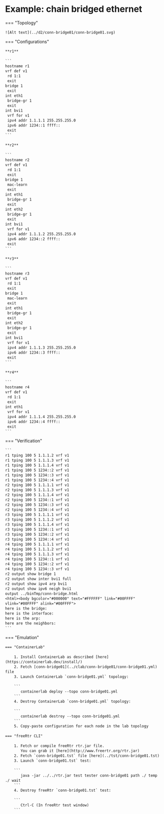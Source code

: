 # Example: chain bridged ethernet

=== "Topology"

    ![Alt text](../d2/conn-bridge01/conn-bridge01.svg)

=== "Configurations"

    **r1**

    ```
    hostname r1
    vrf def v1
     rd 1:1
     exit
    bridge 1
     exit
    int eth1
     bridge-gr 1
     exit
    int bvi1
     vrf for v1
     ipv4 addr 1.1.1.1 255.255.255.0
     ipv6 addr 1234::1 ffff::
     exit
    ```

    **r2**

    ```
    hostname r2
    vrf def v1
     rd 1:1
     exit
    bridge 1
     mac-learn
     exit
    int eth1
     bridge-gr 1
     exit
    int eth2
     bridge-gr 1
     exit
    int bvi1
     vrf for v1
     ipv4 addr 1.1.1.2 255.255.255.0
     ipv6 addr 1234::2 ffff::
     exit
    ```

    **r3**

    ```
    hostname r3
    vrf def v1
     rd 1:1
     exit
    bridge 1
     mac-learn
     exit
    int eth1
     bridge-gr 1
     exit
    int eth2
     bridge-gr 1
     exit
    int bvi1
     vrf for v1
     ipv4 addr 1.1.1.3 255.255.255.0
     ipv6 addr 1234::3 ffff::
     exit
    ```

    **r4**

    ```
    hostname r4
    vrf def v1
     rd 1:1
     exit
    int eth1
     vrf for v1
     ipv4 addr 1.1.1.4 255.255.255.0
     ipv6 addr 1234::4 ffff::
     exit
    ```

=== "Verification"

    ```
    r1 tping 100 5 1.1.1.2 vrf v1
    r1 tping 100 5 1.1.1.3 vrf v1
    r1 tping 100 5 1.1.1.4 vrf v1
    r1 tping 100 5 1234::2 vrf v1
    r1 tping 100 5 1234::3 vrf v1
    r1 tping 100 5 1234::4 vrf v1
    r2 tping 100 5 1.1.1.1 vrf v1
    r2 tping 100 5 1.1.1.3 vrf v1
    r2 tping 100 5 1.1.1.4 vrf v1
    r2 tping 100 5 1234::1 vrf v1
    r2 tping 100 5 1234::3 vrf v1
    r2 tping 100 5 1234::4 vrf v1
    r3 tping 100 5 1.1.1.1 vrf v1
    r3 tping 100 5 1.1.1.2 vrf v1
    r3 tping 100 5 1.1.1.4 vrf v1
    r3 tping 100 5 1234::1 vrf v1
    r3 tping 100 5 1234::2 vrf v1
    r3 tping 100 5 1234::4 vrf v1
    r4 tping 100 5 1.1.1.1 vrf v1
    r4 tping 100 5 1.1.1.2 vrf v1
    r4 tping 100 5 1.1.1.3 vrf v1
    r4 tping 100 5 1234::1 vrf v1
    r4 tping 100 5 1234::2 vrf v1
    r4 tping 100 5 1234::3 vrf v1
    r2 output show bridge 1
    r2 output show inter bvi1 full
    r2 output show ipv4 arp bvi1
    r2 output show ipv6 neigh bvi1
    output ../binTmp/conn-bridge.html
    <html><body bgcolor="#000000" text="#FFFFFF" link="#00FFFF" vlink="#00FFFF" alink="#00FFFF">
    here is the bridge:
    here is the interface:
    here is the arp:
    here are the neighbors:
    ```

=== "Emulation"

    === "ContainerLab"

        1. Install ContainerLab as described [here](https://containerlab.dev/install/)  
        2. Fetch [conn-bridge01](../clab/conn-bridge01/conn-bridge01.yml) file  
        3. Launch ContainerLab `conn-bridge01.yml` topology:  

        ```
           containerlab deploy --topo conn-bridge01.yml  
        ```
        4. Destroy ContainerLab `conn-bridge01.yml` topology:  

        ```
           containerlab destroy --topo conn-bridge01.yml  
        ```
        5. Copy-paste configuration for each node in the lab topology

    === "freeRtr CLI"

        1. Fetch or compile freeRtr rtr.jar file.  
           You can grab it [here](http://www.freertr.org/rtr.jar)  
        2. Fetch `conn-bridge01.tst` file [here](../tst/conn-bridge01.tst)  
        3. Launch `conn-bridge01.tst` test:  

        ```
           java -jar ../../rtr.jar test tester conn-bridge01 path ./ temp ./ wait
        ```
        4. Destroy freeRtr `conn-bridge01.tst` test:  

        ```
           Ctrl-C (In freeRtr test window)
        ```

